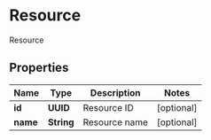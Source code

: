 

# Resource

Resource

## Properties

| Name | Type | Description | Notes |
|------------ | ------------- | ------------- | -------------|
|**id** | **UUID** | Resource ID |  [optional] |
|**name** | **String** | Resource name |  [optional] |



